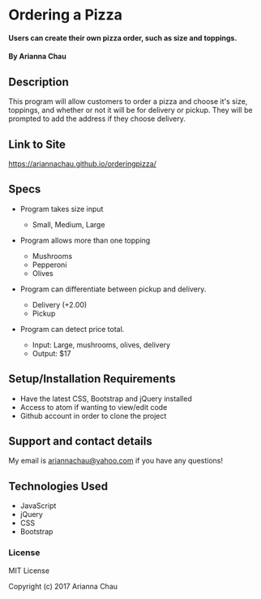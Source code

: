 # Ordering a Pizza

#### Users can create their own pizza order, such as size and toppings.

#### By Arianna Chau

## Description

This program will allow customers to order a pizza and choose it's size, toppings, and whether or not it will be for delivery or pickup. They will be prompted to add the address if they choose delivery.

## Link to Site

https://ariannachau.github.io/orderingpizza/

## Specs

* Program takes size input
  * Small, Medium, Large

* Program allows more than one topping
  * Mushrooms
  * Pepperoni
  * Olives

* Program can differentiate between pickup and delivery.
  * Delivery (+2.00)
  * Pickup

* Program can detect price total.
  * Input: Large, mushrooms, olives, delivery
  * Output: $17

## Setup/Installation Requirements

* Have the latest CSS, Bootstrap and jQuery installed
* Access to atom if wanting to view/edit code
* Github account in order to clone the project

## Support and contact details

My email is ariannachau@yahoo.com if you have any questions!

## Technologies Used

* JavaScript
* jQuery
* CSS
* Bootstrap

### License

MIT License

Copyright (c) 2017 Arianna Chau
